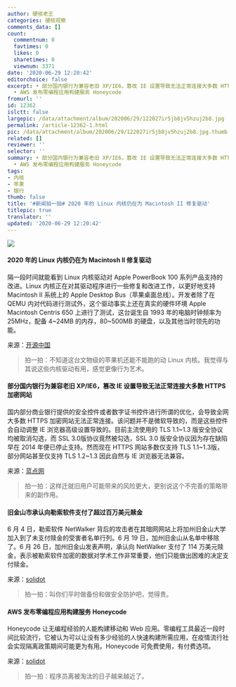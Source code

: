 ```yaml
---
author: 硬核老王
categories: 硬核观察
comments_data: []
count:
  commentnum: 0
  favtimes: 0
  likes: 0
  sharetimes: 0
  viewnum: 3371
date: '2020-06-29 12:20:42'
editorchoice: false
excerpt: • 部分国内银行为兼容老旧 XP/IE6，篡改 IE 设置导致无法正常连接大多数 HTTPS 加密网站 • 旧金山市承认向勒索软件支付了超过百万美元赎金
  • AWS 发布零编程应用构建服务 Honeycode
fromurl: ''
id: 12362
islctt: false
largepic: /data/attachment/album/202006/29/122027ir5jb8jv5hzuj2b8.jpg
permalink: /article-12362-1.html
pic: /data/attachment/album/202006/29/122027ir5jb8jv5hzuj2b8.jpg.thumb.jpg
related: []
reviewer: ''
selector: ''
summary: • 部分国内银行为兼容老旧 XP/IE6，篡改 IE 设置导致无法正常连接大多数 HTTPS 加密网站 • 旧金山市承认向勒索软件支付了超过百万美元赎金
  • AWS 发布零编程应用构建服务 Honeycode
tags:
- 内核
- 苹果
- 银行
thumb: false
title: '#新闻拍一拍# 2020 年的 Linux 内核仍在为 Macintosh II 修复驱动'
titlepic: true
translator: ''
updated: '2020-06-29 12:20:42'
---
```


![](/data/attachment/album/202006/29/122027ir5jb8jv5hzuj2b8.jpg)


#### 2020 年的 Linux 内核仍在为 Macintosh II 修复驱动


隔一段时间就能看到 Linux 内核驱动对 Apple PowerBook 100 系列产品支持的改进。Linux 内核正在对其驱动程序进行一些修复和改进工作，以更好地支持 Macintosh II 系统上的 Apple Desktop Bus（苹果桌面总线）。开发者除了在 QEMU 内对代码进行测试外，这个驱动事实上还在真实的硬件环境 Apple Macintosh Centris 650 上进行了测试，这台诞生自 1993 年的电脑时钟频率为 25MHz，配备 4~24MB 的内存，80~500MB 的硬盘，以及其他当时领先的功能。


来源：[开源中国](https://www.oschina.net/news/116784/2020-linux-macintosh-2-adb)



> 
> 拍一拍：不知道这台文物级的苹果机还能不能跑的动 Linux 内核。我觉得与其说这些内核驱动有用，感觉更像行为艺术。
> 
> 
> 


#### 部分国内银行为兼容老旧 XP/IE6，篡改 IE 设置导致无法正常连接大多数 HTTPS 加密网站


国内部分商业银行提供的安全控件或者数字证书控件进行所谓的优化，会导致全网大多数 HTTPS 加密网站无法正常连接。该问题并不是微软导致的，而是这些控件会自动调整 IE 浏览器高级设置导致的。目前主流使用的 TLS 1.1~1.3 版安全协议均被取消勾选，而 SSL 3.0版协议竟然被勾选，SSL 3.0 版安全协议因为存在缺陷早在 2014 年便已停止支持。然而现在 HTTPS 网站多数仅支持 TLS 1.1~1.3版，部分网站甚至仅支持 TLS 1.2~1.3 因此自然与 IE 浏览器无法兼容。


来源：[蓝点网](https://www.landiannews.com/archives/76100.html)



> 
> 拍一拍：这样迁就旧用户可能带来的风险更大，更别说这个不完善的策略带来的副作用。 
> 
> 
> 


#### 旧金山市承认向勒索软件支付了超过百万美元赎金


6 月 4 日，勒索软件 NetWalker 背后的攻击者在其暗网网站上将加州旧金山大学加入到了未支付赎金的受害者名单行列。6 月 19 日，加州旧金山从名单中移除了。6 月 26 日，加州旧金山发表声明，承认向 NetWalker 支付了 114 万美元赎金，表示被勒索软件加密的数据对学术工作非常重要，他们只能做出困难的决定支付赎金。


来源：[solidot](https://www.solidot.org/story?sid=64780)



> 
> 拍一拍：叫你们平时做备份和做安全防护吧，觉得贵。
> 
> 
> 


#### AWS 发布零编程应用构建服务 Honeycode


Honeycode 让无编程经验的人能构建移动和 Web 应用。零编程工具最近一段时间比较流行，它被认为可以让没有多少经验的人快速构建所需应用，在疫情流行社会实现隔离政策期间可能更为有用。Honeycode 可免费使用，有付费选项。


来源：[solidot](https://www.solidot.org/story?sid=64785)



> 
> 拍一拍：程序员离被淘汰的日子越来越近了。
> 
> 
>